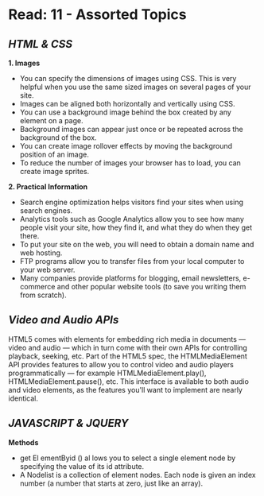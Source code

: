 # Read: 11 - Assorted Topics

## ***HTML & CSS***
 **1. Images**
  * You can specify the dimensions of images using CSS. This is very helpful when you use the same sized
images on several pages of your site.
  * Images can be aligned both horizontally and vertically using CSS.
  * You can use a background image behind the box created by any element on a page.
  * Background images can appear just once or be repeated across the background of the box.
  * You can create image rollover effects by moving the background position of an image.
  * To reduce the number of images your browser has to load, you can create image sprites.

 **2. Practical Information**
  * Search engine optimization helps visitors find your sites when using search engines.
  * Analytics tools such as Google Analytics allow you to see how many people visit your site, how they find it,
and what they do when they get there.
  * To put your site on the web, you will need to obtain a domain name and web hosting.
  * FTP programs allow you to transfer files from your local computer to your web server.
  * Many companies provide platforms for blogging, email newsletters, e-commerce and other popular website tools (to save you writing them from scratch).
 
## ***Video and Audio APIs***

HTML5 comes with elements for embedding rich media in documents — video and audio — which in turn come with their own APIs for controlling playback, seeking, etc. Part of the HTML5 spec, the HTMLMediaElement API provides features to allow you to control video and audio players programmatically — for example HTMLMediaElement.play(), HTMLMediaElement.pause(), etc. This interface is available to both audio and video elements, as the features you'll want to implement are nearly identical.

## ***JAVASCRIPT & JQUERY***
 **Methods**
  * get El ementByid () al lows you to select a single element node by specifying the value of its id attribute.
  * A Nodelist is a collection of element nodes. Each node is given an index number (a number that starts at zero, just like an array).
  